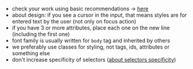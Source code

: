 - check your work using basic recommendations -> [here](https://github.com/mate-academy/layout_colored-blocks/blob/master/checklist.md)
- about design: if you see a cursor in the input, that means styles are for entered text by the user (not only on focus action)
- if you have 3 or more attributes, place each one on the new line (including the first one)
- font family is usually written for `body` tag and inherited by others
- we preferably use classes for styling, not tags, ids, attributes or something else
- don't increase specificity of selectors ([about selectors specificity](https://www.w3schools.com/css/css_specificity.asp))
